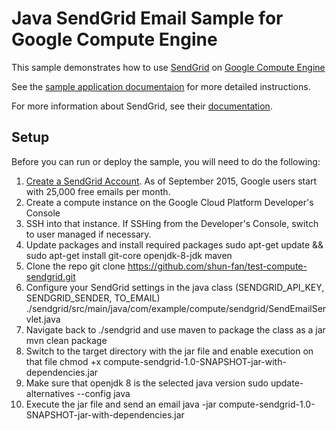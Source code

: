 # Java SendGrid Email Sample for Google Compute Engine

This sample demonstrates how to use [SendGrid](https://www.sendgrid.com) on
[Google Compute Engine](https://cloud.google.com/compute/)

See the [sample application documentaion][sample-docs] for more detailed
instructions.

For more information about SendGrid, see their
[documentation](https://sendgrid.com/docs/User_Guide/index.html).

[sample-docs]: https://cloud.google.com/compute/docs/tutorials/sending-mail/using-sendgrid

## Setup

Before you can run or deploy the sample, you will need to do the following:

1. [Create a SendGrid Account](http://sendgrid.com/partner/google). As of
   September 2015, Google users start with 25,000 free emails per month.
1. Create a compute instance on the Google Cloud Platform Developer's Console
1. SSH into that instance. If SSHing from the Developer's Console, switch to user managed
   if necessary.
1. Update packages and install required packages
    sudo apt-get update && sudo apt-get install git-core openjdk-8-jdk maven
1. Clone the repo
    git clone https://github.com/shun-fan/test-compute-sendgrid.git
1. Configure your SendGrid settings in the java class (SENDGRID_API_KEY, SENDGRID_SENDER, TO_EMAIL)
    ./sendgrid/src/main/java/com/example/compute/sendgrid/SendEmailServlet.java
1. Navigate back to ./sendgrid and use maven to package the class as a jar
    mvn clean package
1. Switch to the target directory with the jar file and enable execution on that file
    chmod +x compute-sendgrid-1.0-SNAPSHOT-jar-with-dependencies.jar
1. Make sure that openjdk 8 is the selected java version
    sudo update-alternatives --config java
1. Execute the jar file and send an email
    java -jar compute-sendgrid-1.0-SNAPSHOT-jar-with-dependencies.jar

